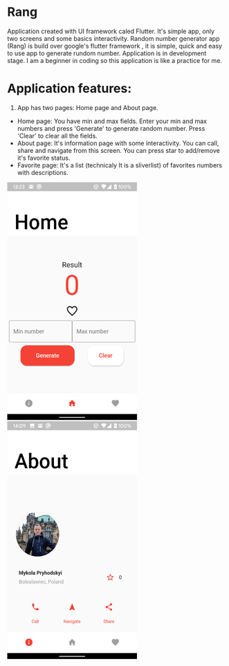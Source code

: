 # Rang

Application created with UI framework caled Flutter.
It's simple app, only two screens and some basics interactivity.
Random number generator app (Rang) is build over google's flutter framework , it is simple, quick and easy to use app to generate rundom number.
Application is in development stage. 
I am a beginner in coding so this application is like a practice for me.

# Application features:

 1. App has two pages: Home page and About page.
- Home page:
       You have min and max fields. Enter your min and max numbers and press 'Generate' to generate random number. Press 'Clear' to clear all the fields.
- About page:
       It's information page with some interactivity. You can call, share and navigate from this screen. You can press star to add/remove it's favorite status.
- Favorite page:
       It's a list (technicaly It is a sliverlist) of favorites numbers with descriptions.
       
<img src="images/startpage.png" width="300" height="550"/> <img src="images/aboutpage.png" width="300" height="550"/> 

